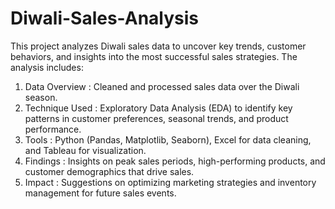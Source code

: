 # Diwali-Sales-Analysis 

This project analyzes Diwali sales data to uncover key trends, customer behaviors, and insights into the most successful sales strategies. The analysis includes:
1. Data Overview : Cleaned and processed sales data over the Diwali season.
2. Technique Used : Exploratory Data Analysis (EDA) to identify key patterns in customer preferences, seasonal trends, and product performance.
3. Tools :  Python (Pandas, Matplotlib, Seaborn), Excel for data cleaning, and Tableau for visualization.
4. Findings : Insights on peak sales periods, high-performing products, and customer demographics that drive sales.
5. Impact : Suggestions on optimizing marketing strategies and inventory management for future sales events.
